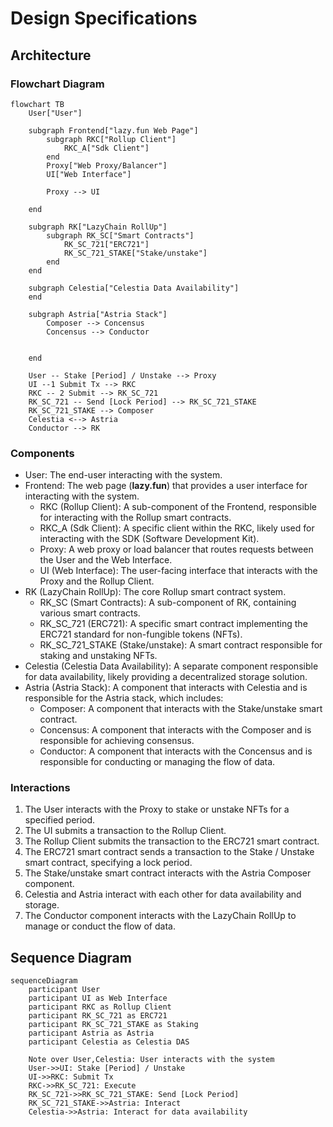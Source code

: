 # Design Specifications

## Architecture

### Flowchart Diagram

```mermaid
flowchart TB
    User["User"]

    subgraph Frontend["lazy.fun Web Page"]
        subgraph RKC["Rollup Client"]
            RKC_A["Sdk Client"] 
        end
        Proxy["Web Proxy/Balancer"]
        UI["Web Interface"]

        Proxy --> UI
        
    end

    subgraph RK["LazyChain RollUp"]
        subgraph RK_SC["Smart Contracts"]
            RK_SC_721["ERC721"]
            RK_SC_721_STAKE["Stake/unstake"]
        end
    end

    subgraph Celestia["Celestia Data Availability"]
    end

    subgraph Astria["Astria Stack"]
        Composer --> Concensus
        Concensus --> Conductor


    end

    User -- Stake [Period] / Unstake --> Proxy
    UI --1 Submit Tx --> RKC
    RKC -- 2 Submit --> RK_SC_721
    RK_SC_721 -- Send [Lock Period] --> RK_SC_721_STAKE
    RK_SC_721_STAKE --> Composer 
    Celestia <--> Astria
    Conductor --> RK
```

### Components

- User: The end-user interacting with the system.
- Frontend: The web page (**lazy.fun**) that provides a user interface for interacting with the system.
  - RKC (Rollup Client): A sub-component of the Frontend, responsible for interacting with the Rollup smart contracts.
  - RKC_A (Sdk Client): A specific client within the RKC, likely used for interacting with the SDK (Software Development Kit).
  - Proxy: A web proxy or load balancer that routes requests between the User and the Web Interface.
  - UI (Web Interface): The user-facing interface that interacts with the Proxy and the Rollup Client.
- RK (LazyChain RollUp): The core Rollup smart contract system.
  - RK_SC (Smart Contracts): A sub-component of RK, containing various smart contracts.
  - RK_SC_721 (ERC721): A specific smart contract implementing the ERC721 standard for non-fungible tokens (NFTs).
  - RK_SC_721_STAKE (Stake/unstake): A smart contract responsible for staking and unstaking NFTs.
- Celestia (Celestia Data Availability): A separate component responsible for data availability, likely providing a decentralized storage solution.
- Astria (Astria Stack): A component that interacts with Celestia and is responsible for the Astria stack, which includes:
  - Composer: A component that interacts with the Stake/unstake smart contract.
  - Concensus: A component that interacts with the Composer and is responsible for achieving consensus.
  - Conductor: A component that interacts with the Concensus and is responsible for conducting or managing the flow of data.

### Interactions

1. The User interacts with the Proxy to stake or unstake NFTs for a specified period.
2. The UI submits a transaction to the Rollup Client.
3. The Rollup Client submits the transaction to the ERC721 smart contract.
4. The ERC721 smart contract sends a transaction to the Stake / Unstake smart contract, specifying a lock period.
5. The Stake/unstake smart contract interacts with the Astria Composer component.
6. Celestia and Astria interact with each other for data availability and storage.
7. The Conductor component interacts with the LazyChain RollUp to manage or conduct the flow of data.

## Sequence Diagram

```mermaid
sequenceDiagram
    participant User
    participant UI as Web Interface
    participant RKC as Rollup Client
    participant RK_SC_721 as ERC721
    participant RK_SC_721_STAKE as Staking
    participant Astria as Astria
    participant Celestia as Celestia DAS

    Note over User,Celestia: User interacts with the system
    User->>UI: Stake [Period] / Unstake
    UI->>RKC: Submit Tx
    RKC->>RK_SC_721: Execute
    RK_SC_721->>RK_SC_721_STAKE: Send [Lock Period]
    RK_SC_721_STAKE->>Astria: Interact
    Celestia->>Astria: Interact for data availability
```
